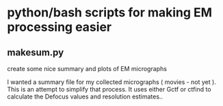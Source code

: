 # python/bash scripts for making EM processing easier

## makesum.py

create some nice summary and plots of EM micrographs

I wanted a summary file for my collected micrographs ( movies - not yet ). This is an attempt to simplify that process. It uses either Gctf or ctfind to calculate the Defocus values and resolution estimates.. 


